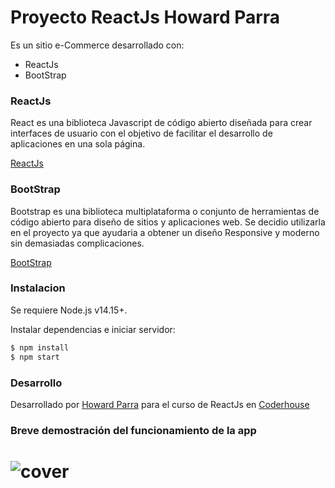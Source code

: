 # Proyecto ReactJs Howard Parra

Es un sitio e-Commerce desarrollado con:

- ReactJs
- BootStrap

### ReactJs
React es una biblioteca Javascript de código abierto diseñada para crear interfaces de usuario con el objetivo de facilitar el desarrollo de aplicaciones en una sola página.

[ReactJs](https://es.reactjs.org/)

### BootStrap
Bootstrap es una biblioteca multiplataforma o conjunto de herramientas de código abierto para diseño de sitios y aplicaciones web. Se decidio utilizarla en el proyecto ya que ayudaria a obtener un diseño Responsive y moderno sin demasiadas complicaciones.

[BootStrap](https://getbootstrap.com/)

### Instalacion
Se requiere Node.js v14.15+.

Instalar dependencias e iniciar servidor:

```sh
$ npm install 
$ npm start
```
### Desarrollo

Desarrollado por [Howard Parra](https://github.com/hparra07) para el curso de ReactJs en [Coderhouse](https://www.coderhouse.com/)

### Breve demostración del funcionamiento de la app

![cover](./public/assets/video/AppReactJs.gif)
=======

